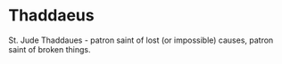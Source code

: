 # Thaddaeus

St. Jude Thaddaues - patron saint of lost (or impossible) causes, patron saint of broken things.

